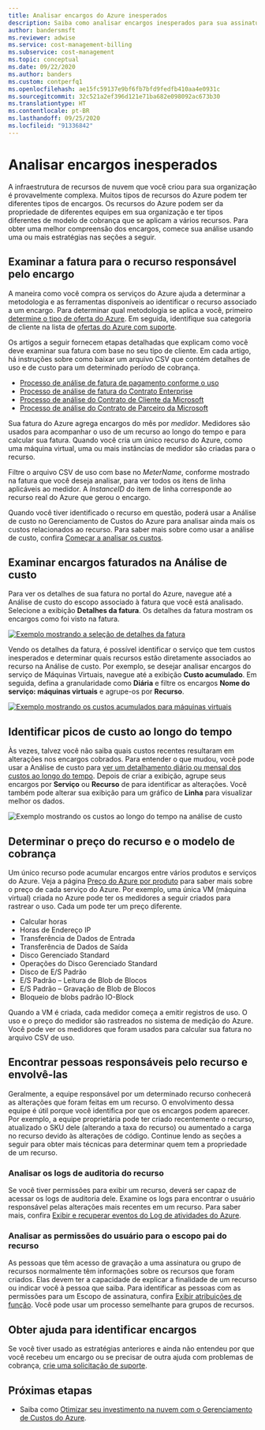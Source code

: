 ```yaml
---
title: Analisar encargos do Azure inesperados
description: Saiba como analisar encargos inesperados para sua assinatura do Azure.
author: bandersmsft
ms.reviewer: adwise
ms.service: cost-management-billing
ms.subservice: cost-management
ms.topic: conceptual
ms.date: 09/22/2020
ms.author: banders
ms.custom: contperfq1
ms.openlocfilehash: ae15fc59137e9bf6fb7bfd9fedfb410aa4e0931c
ms.sourcegitcommit: 32c521a2ef396d121e71ba682e098092ac673b30
ms.translationtype: HT
ms.contentlocale: pt-BR
ms.lasthandoff: 09/25/2020
ms.locfileid: "91336842"
---
```

# <a name="analyze-unexpected-charges"></a>Analisar encargos inesperados

A infraestrutura de recursos de nuvem que você criou para sua organização é provavelmente complexa. Muitos tipos de recursos do Azure podem ter diferentes tipos de encargos. Os recursos do Azure podem ser da propriedade de diferentes equipes em sua organização e ter tipos diferentes de modelo de cobrança que se aplicam a vários recursos. Para obter uma melhor compreensão dos encargos, comece sua análise usando uma ou mais estratégias nas seções a seguir.

## <a name="review-invoice-for-resource-responsible-for-charge"></a>Examinar a fatura para o recurso responsável pelo encargo

A maneira como você compra os serviços do Azure ajuda a determinar a metodologia e as ferramentas disponíveis ao identificar o recurso associado a um encargo. Para determinar qual metodologia se aplica a você, primeiro [determine o tipo de oferta do Azure](../costs/understand-cost-mgt-data.md#determine-your-offer-type). Em seguida, identifique sua categoria de cliente na lista de [ofertas do Azure com suporte](../costs/understand-cost-mgt-data.md#supported-microsoft-azure-offers).

Os artigos a seguir fornecem etapas detalhadas que explicam como você deve examinar sua fatura com base no seu tipo de cliente. Em cada artigo, há instruções sobre como baixar um arquivo CSV que contém detalhes de uso e de custo para um determinado período de cobrança.

- [Processo de análise de fatura de pagamento conforme o uso](review-individual-bill.md#compare-invoiced-charges-with-usage-file)
- [Processo de análise de fatura do Contrato Enterprise](review-enterprise-agreement-bill.md)
- [Processo de análise do Contrato de Cliente da Microsoft](review-customer-agreement-bill.md#analyze-your-azure-usage-charges)
- [Processo de análise do Contrato de Parceiro da Microsoft](review-partner-agreement-bill.md#analyze-your-azure-usage-charges)

Sua fatura do Azure agrega encargos do mês por _medidor_. Medidores são usados para acompanhar o uso de um recurso ao longo do tempo e para calcular sua fatura. Quando você cria um único recurso do Azure, como uma máquina virtual, uma ou mais instâncias de medidor são criadas para o recurso.

Filtre o arquivo CSV de uso com base no _MeterName_, conforme mostrado na fatura que você deseja analisar, para ver todos os itens de linha aplicáveis ao medidor. A _InstanceID_ do item de linha corresponde ao recurso real do Azure que gerou o encargo.

Quando você tiver identificado o recurso em questão, poderá usar a Análise de custo no Gerenciamento de Custos do Azure para analisar ainda mais os custos relacionados ao recurso. Para saber mais sobre como usar a análise de custo, confira [Começar a analisar os custos](../costs/quick-acm-cost-analysis.md).

## <a name="review-invoiced-charges-in-cost-analysis"></a>Examinar encargos faturados na Análise de custo

Para ver os detalhes de sua fatura no portal do Azure, navegue até a Análise de custo do escopo associado à fatura que você está analisado. Selecione a exibição **Detalhes da fatura**. Os detalhes da fatura mostram os encargos como foi visto na fatura.

[![Exemplo mostrando a seleção de detalhes da fatura](./media/analyze-unexpected-charges/invoice-details.png)](./media/analyze-unexpected-charges/invoice-details.png#lightbox)

Vendo os detalhes da fatura, é possível identificar o serviço que tem custos inesperados e determinar quais recursos estão diretamente associados ao recurso na Análise de custo. Por exemplo, se desejar analisar encargos do serviço de Máquinas Virtuais, navegue até a exibição **Custo acumulado**. Em seguida, defina a granularidade como **Diária** e filtre os encargos **Nome do serviço: máquinas virtuais** e agrupe-os por **Recurso**.

[![Exemplo mostrando os custos acumulados para máquinas virtuais](./media/analyze-unexpected-charges/virtual-machines.png)](./media/analyze-unexpected-charges/virtual-machines.png#lightbox)

## <a name="identify-spikes-in-cost-over-time"></a>Identificar picos de custo ao longo do tempo

Às vezes, talvez você não saiba quais custos recentes resultaram em alterações nos encargos cobrados. Para entender o que mudou, você pode usar a Análise de custo para [ver um detalhamento diário ou mensal dos custos ao longo do tempo](../costs/cost-analysis-common-uses.md#view-costs-per-day-or-by-month). Depois de criar a exibição, agrupe seus encargos por **Serviço** ou **Recurso** de para identificar as alterações. Você também pode alterar sua exibição para um gráfico de **Linha** para visualizar melhor os dados.

![Exemplo mostrando os custos ao longo do tempo na análise de custo](./media/analyze-unexpected-charges/costs-over-time.png)

## <a name="determine-resource-pricing-and-billing-model"></a>Determinar o preço do recurso e o modelo de cobrança

Um único recurso pode acumular encargos entre vários produtos e serviços do Azure. Veja a página [Preço do Azure por produto](https://azure.microsoft.com/pricing/#product-pricing) para saber mais sobre o preço de cada serviço do Azure. Por exemplo, uma única VM (máquina virtual) criada no Azure pode ter os medidores a seguir criados para rastrear o uso. Cada um pode ter um preço diferente.

- Calcular horas
- Horas de Endereço IP
- Transferência de Dados de Entrada
- Transferência de Dados de Saída
- Disco Gerenciado Standard
- Operações do Disco Gerenciado Standard
- Disco de E/S Padrão
- E/S Padrão – Leitura de Blob de Blocos
- E/S Padrão – Gravação de Blob de Blocos
- Bloqueio de blobs padrão IO-Block

Quando a VM é criada, cada medidor começa a emitir registros de uso. O uso e o preço do medidor são rastreados no sistema de medição do Azure. Você pode ver os medidores que foram usados para calcular sua fatura no arquivo CSV de uso.

## <a name="find-people-responsible-for-the-resource-and-engage"></a>Encontrar pessoas responsáveis pelo recurso e envolvê-las

Geralmente, a equipe responsável por um determinado recurso conhecerá as alterações que foram feitas em um recurso. O envolvimento dessa equipe é útil porque você identifica por que os encargos podem aparecer. Por exemplo, a equipe proprietária pode ter criado recentemente o recurso, atualizado o SKU dele (alterando a taxa do recurso) ou aumentado a carga no recurso devido às alterações de código. Continue lendo as seções a seguir para obter mais técnicas para determinar quem tem a propriedade de um recurso.

### <a name="analyze-the-audit-logs-for-the-resource"></a>Analisar os logs de auditoria do recurso

Se você tiver permissões para exibir um recurso, deverá ser capaz de acessar os logs de auditoria dele. Examine os logs para encontrar o usuário responsável pelas alterações mais recentes em um recurso. Para saber mais, confira [Exibir e recuperar eventos do Log de atividades do Azure](../../azure-monitor/platform/activity-log-view.md).

### <a name="analyze-user-permissions-to-the-resources-parent-scope"></a>Analisar as permissões do usuário para o escopo pai do recurso

As pessoas que têm acesso de gravação a uma assinatura ou grupo de recursos normalmente têm informações sobre os recursos que foram criados. Elas devem ter a capacidade de explicar a finalidade de um recurso ou indicar você à pessoa que saiba. Para identificar as pessoas com as permissões para um Escopo de assinatura, confira [Exibir atribuições de função](../../role-based-access-control/check-access.md#view-role-assignments). Você pode usar um processo semelhante para grupos de recursos.

## <a name="get-help-to-identify-charges"></a>Obter ajuda para identificar encargos

Se você tiver usado as estratégias anteriores e ainda não entendeu por que você recebeu um encargo ou se precisar de outra ajuda com problemas de cobrança, [crie uma solicitação de suporte](https://go.microsoft.com/fwlink/?linkid=2083458).

## <a name="next-steps"></a>Próximas etapas

- Saiba como [Otimizar seu investimento na nuvem com o Gerenciamento de Custos do Azure](../costs/cost-mgt-best-practices.md).